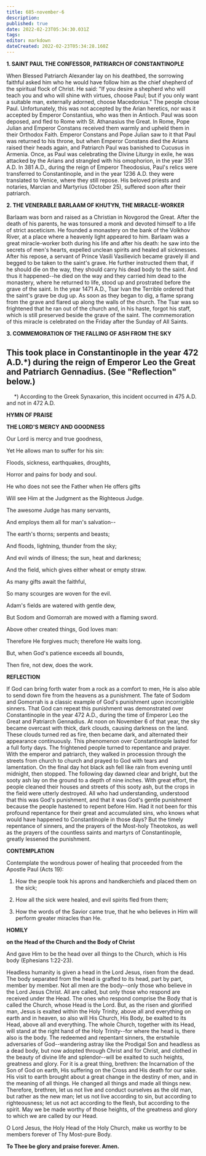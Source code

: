 ```yaml
---
title: 685-november-6
description: 
published: true
date: 2022-02-23T05:34:30.031Z
tags: 
editor: markdown
dateCreated: 2022-02-23T05:34:28.160Z
---
```



**1. SAINT PAUL THE CONFESSOR, PATRIARCH OF CONSTANTINOPLE**

When Blessed Patriarch Alexander lay on his deathbed, the sorrowing faithful asked him who he would have follow him as the chief shepherd of the spiritual flock of Christ. He said: "If you desire a shepherd who will teach you and who will shine with virtues, choose Paul; but if you only want a suitable man, externally adorned, choose Macedonius." The people chose Paul. Unfortunately, this was not accepted by the Arian heretics, nor was it accepted by Emperor Constantius, who was then in Antioch. Paul was soon deposed, and fled to Rome with St. Athanasius the Great. In Rome, Pope Julian and Emperor Constans received them warmly and upheld them in their Orthodox Faith. Emperor Constans and Pope Julian saw to it that Paul was returned to his throne, but when Emperor Constans died the Arians raised their heads again, and Patriarch Paul was banished to Cucusus in Armenia. Once, as Paul was celebrating the Divine Liturgy in exile, he was attacked by the Arians and strangled with his omophorion, in the year 351 A.D. In 381 A.D., during the reign of Emperor Theodosius, Paul's relics were transferred to Constantinople, and in the year 1236 A.D. they were translated to Venice, where they still repose. His beloved priests and notaries, Marcian and Martyrius (October 25), suffered soon after their patriarch.

**2. THE VENERABLE BARLAAM OF KHUTYN, THE MIRACLE-WORKER**

Barlaam was born and raised as a Christian in Novgorod the Great. After the death of his parents, he was tonsured a monk and devoted himself to a life of strict asceticism. He founded a monastery on the bank of the Volkhov River, at a place where a heavenly light appeared to him. Barlaam was a great miracle-worker both during his life and after his death: he saw into the secrets of men's hearts, expelled unclean spirits and healed all sicknesses. After his repose, a servant of Prince Vasili Vasilievich became gravely ill and begged to be taken to the saint's grave. He further instructed them that, if he should die on the way, they should carry his dead body to the saint. And thus it happened--he died on the way and they carried him dead to the monastery, where he returned to life, stood up and prostrated before the grave of the saint. In the year 1471 A.D., Tsar Ivan the Terrible ordered that the saint's grave be dug up. As soon as they began to dig, a flame sprang from the grave and flared up along the walls of the church. The Tsar was so frightened that he ran out of the church and, in his haste, forgot his staff, which is still preserved beside the grave of the saint. The commemoration of this miracle is celebrated on the Friday after the Sunday of All Saints.

**3. COMMEMORATION OF THE FALLING OF ASH FROM THE SKY**

This took place in Constantinople in the year 472 A.D.*) during the reign of Emperor Leo the Great and Patriarch Gennadius. (See "Reflection" below.)
--------------------
     *) According to the Greek Synaxarion, this incident occurred in 475 A.D. and not in 472 A.D.



**HYMN OF PRAISE**


**THE LORD'S MERCY AND GOODNESS**

Our Lord is mercy and true goodness,

Yet He allows man to suffer for his sin:

Floods, sickness, earthquakes, droughts,

Horror and pains for body and soul.

He who does not see the Father when He offers gifts

Will see Him at the Judgment as the Righteous Judge.

The awesome Judge has many servants,

And employs them all for man's salvation--

The earth's thorns; serpents and beasts;

And floods, lightning, thunder from the sky;

And evil winds of illness; the sun, heat and darkness;

And the field, which gives either wheat or empty straw.

As many gifts await the faithful,

So many scourges are woven for the evil.

Adam's fields are watered with gentle dew,

But Sodom and Gomorrah are mowed with a flaming sword.

Above other created things, God loves man:

Therefore He forgives much; therefore He waits long.

But, when God's patience exceeds all bounds,

Then fire, not dew, does the work.


**REFLECTION**

If God can bring forth water from a rock as a comfort to men, He is also able to send down fire from the heavens as a punishment. The fate of Sodom and Gomorrah is a classic example of God's punishment upon incorrigible sinners. That God can repeat this punishment was demonstrated over Constantinople in the year 472 A.D., during the time of Emperor Leo the Great and Patriarch Gennadius. At noon on November 6 of that year, the sky became overcast with thick, dark clouds, causing darkness on the land. These clouds turned red as fire, then became dark, and alternated their appearance continuously. This phenomenon over Constantinople lasted for a full forty days. The frightened people turned to repentance and prayer. With the emperor and patriarch, they walked in procession through the streets from church to church and prayed to God with tears and lamentation. On the final day hot black ash fell like rain from evening until midnight, then stopped. The following day dawned clear and bright, but the sooty ash lay on the ground to a depth of nine inches. With great effort, the people cleaned their houses and streets of this sooty ash, but the crops in the field were utterly destroyed. All who had understanding, understood that this was God's punishment, and that it was God's gentle punishment because the people hastened to repent before Him. Had it not been for this profound repentance for their great and accumulated sins, who knows what would have happened to Constantinople in those days? But the timely repentance of sinners, and the prayers of the Most-holy Theotokos, as well as the prayers of the countless saints and martyrs of Constantinople, greatly lessened the punishment.



**CONTEMPLATION**

Contemplate the wondrous power of healing that proceeded from the Apostle Paul (Acts 19):

1.  How the people took his aprons and handkerchiefs and placed them on the sick;

1.  How all the sick were healed, and evil spirits fled from them;

1.  How the words of the Savior came true, that he who believes in Him will perform greater miracles than He.



**HOMILY**

**on the Head of the Church and the Body of Christ**

And gave Him to be the head over all things to the Church, which is His body (Ephesians 1:22-23).

Headless humanity is given a head in the Lord Jesus, risen from the dead. The body separated from the head is grafted to its head, part by part, member by member. Not all men are the body--only those who believe in the Lord Jesus Christ. All are called, but only those who respond are received under the Head. The ones who respond comprise the Body that is called the Church, whose Head is the Lord. But, as the risen and glorified man, Jesus is exalted within the Holy Trinity, above all and everything on earth and in heaven, so also will His Church, His Body, be exalted to its Head, above all and everything. The whole Church, together with its Head, will stand at the right hand of the Holy Trinity--for where the head is, there also is the body. The redeemed and repentant sinners, the erstwhile adversaries of God--wandering astray like the Prodigal Son and headless as a dead body, but now adopted through Christ and for Christ, and clothed in the beauty of divine life and splendor--will be exalted to such heights, greatness and glory. For it is a great thing, brethren: the Incarnation of the Son of God on earth, His suffering on the Cross and His death for our sake. His visit to earth brought about a great change in the destiny of men, and in the meaning of all things. He changed all things and made all things new. Therefore, brethren, let us not live and conduct ourselves as the old man, but rather as the new man; let us not live according to sin, but according to righteousness; let us not act according to the flesh, but according to the spirit. May we be made worthy of those heights, of the greatness and glory to which we are called by our Head.

O Lord Jesus, the Holy Head of the Holy Church, make us worthy to be members forever of Thy Most-pure Body.

**To Thee be glory and praise forever. Amen.**
